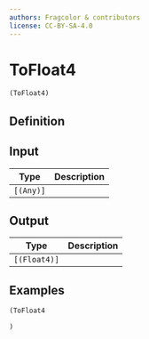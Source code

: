 ```yaml
---
authors: Fragcolor & contributors
license: CC-BY-SA-4.0
---
```



# ToFloat4

```clojure
(ToFloat4)
```


## Definition




## Input

| Type | Description |
|------|-------------|
| `[(Any)]` |  |


## Output

| Type | Description |
|------|-------------|
| `[(Float4)]` |  |


## Examples

```clojure
(ToFloat4

)
```
